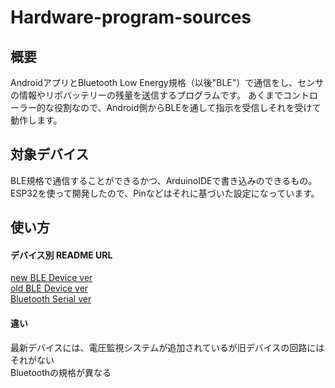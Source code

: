 # Hardware-program-sources

## 概要

AndroidアプリとBluetooth Low Energy規格（以後"BLE"）で通信をし、センサの情報やリポバッテリーの残量を送信するプログラムです。
あくまでコントローラー的な役割なので、Android側からBLEを通して指示を受信しそれを受けて動作します。 

## 対象デバイス

BLE規格で通信することができるかつ、ArduinoIDEで書き込みのできるもの。  
ESP32を使って開発したので、Pinなどはそれに基づいた設定になっています。

## 使い方

#### デバイス別 README URL

[new BLE Device ver](https://github.com/Hanjuku-Kobo/Hardware-program-sources/blob/main/BLE_Controller/README.md)  
[old BLE Device ver](https://github.com/Hanjuku-Kobo/Hardware-program-sources/blob/main/Old_BLE_Controller/README.md)  
[Bluetooth Serial ver](https://github.com/Hanjuku-Kobo/Hardware-program-sources/blob/main/Serial_BT_Controller/README.md)

#### 違い
最新デバイスには、電圧監視システムが追加されているが旧デバイスの回路にはそれがない  
Bluetoothの規格が異なる
